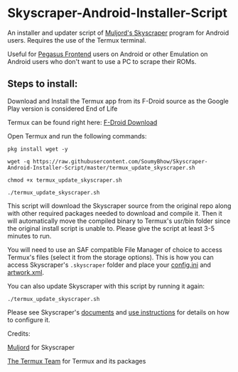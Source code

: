# Skyscraper-Android-Installer-Script
An installer and updater script of [Muljord's Skyscraper](https://github.com/muldjord/skyscraper) program for Android users. Requires the use of the Termux terminal.

Useful for [Pegasus Frontend](https://github.com/mmatyas/pegasus-frontend) users on Android or other Emulation on Android users who don't want to use a PC to scrape their ROMs.

## Steps to install:
Download and Install the Termux app from its F-Droid source as the Google Play version is considered End of Life

Termux can be found right here: [F-Droid Download](https://f-droid.org/en/packages/com.termux/)

Open Termux and run the following commands:

```
pkg install wget -y

wget -q https://raw.githubusercontent.com/SoumyBhow/Skyscraper-Android-Installer-Script/master/termux_update_skyscraper.sh 

chmod +x termux_update_skyscraper.sh

./termux_update_skyscraper.sh

```
This script will download the Skyscraper source from the original repo along with other required packages needed to download and compile it. Then it will automatically move the compiled binary to Termux's usr/bin folder since the original install script is unable to.
Please give the script at least 3-5 minutes to run.

You will need to use an SAF compatible File Manager of choice to access Termux's files (select it from the storage options). This is how you can access Skyscraper's `.skyscraper` folder and place your [config.ini](https://github.com/muldjord/skyscraper/blob/master/docs/CONFIGINI.md) and [artwork.xml](https://github.com/muldjord/skyscraper/blob/master/docs/ARTWORK.md).

You can also update Skyscraper with this script by running it again:
```
./termux_update_skyscraper.sh
```
 Please see Skyscraper's [documents](https://github.com/muldjord/skyscraper/tree/master/docs) and [use instructions](https://github.com/muldjord/skyscraper#how-to-use-skyscraper) for details on how to configure it. 
 
 Credits:
 
 [Muljord](https://github.com/muldjord/) for Skyscraper
 
 [The Termux Team](https://github.com/termux) for Termux and its packages
